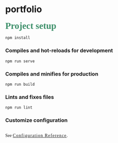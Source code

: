 # portfolio

## Project setup
```
npm install
```

### Compiles and hot-reloads for development
```
npm run serve
```

### Compiles and minifies for production
```
npm run build
```

### Lints and fixes files
```
npm run lint
```

### Customize configuration
See [Configuration Reference](https://cli.vuejs.org/config/).


<template>
  <div class="bg"></div>
  <div class="section text-start">
    <div class="section-img">
      <div class="section-img-inner" style="background-image: url(../assets/flip\ card\ 3ed.png)"></div>
    </div>
    <div class="section-body">
      <div class="section-text">
        <h2>Flip Card</h2>
        <h6>CSS 3/HTML 5</h6>
        <p>This project is a combination of HTML5 and CSS3.</p>
        <h6>Duration: / Personal Project</h6>
        <button class="live"><a href="https://flip-card-23.netlify.app/" target="_blank">Preview</a></button>
        <button class="github"><a href="https://github.com/Qwertyindividual/FlipCard" target="_blank">Github</a></button>
      </div>
    </div>
  </div>

  <div class="section text-start">
    <div class="section-img">
      <div class="section-img-inner" style="background-image: url(2.png)"></div>
    </div>
    <div class="section-body">
      <div class="section-text">
        <h2>3d Flip-Card</h2>
        <h6>HTML5 && CSS3</h6>
        <p>This project is a combination of HTML5 and CSS3.</p>
        <button class="live"><a href="https://flip-card-23.netlify.app/" target="_blank">Preview</a></button>
        <button class="github"><a href="https://github.com/Qwertyindividual/FlipCard" target="_blank">Github</a></button>
      </div>
    </div>
  </div>

  <div class="section text-start">
    <div class="section-img">
      <div class="section-img-inner" style="background-image: url(3.png)"></div>
    </div>
    <div class="section-body">
      <div class="section-text">
        <h2>First Portfolio</h2>
        <h6>HTML && CSS3</h6>
        <p>This project is a combination of HTML5 and CSS3.</p>
        <h6>Duration: 1 Week</h6>
        <button class="live"><a href="https://flip-card-23.netlify.app/" target="_blank">Preview</a></button>
        <button class="github"><a href="https://github.com/Qwertyindividual/FlipCard" target="_blank">Github</a></button>
      </div>
    </div>
  </div>

  <div class="section text-start">
    <div class="section-img">
      <div class="section-img-inner" style="background-image: url(4.png)"></div>
    </div>
    <div class="section-body">
      <div class="section-text">
        <h2>Calculator</h2>
        <h6>HTML5, CSS3, JAVASCRIPT</h6>
        <p>This project is a combination of HTML5,CSS3 and JavaScript.</p>
        <h6>Duration: 1 Week</h6>
        <button class="live"><a href="https://flip-card-23.netlify.app/" target="_blank">Preview</a></button>
        <button class="github"><a href="https://github.com/Qwertyindividual/FlipCard" target="_blank">Github</a></button>
      </div>
    </div>
  </div>

  <div class="section text-start">
    <div class="section-img">
      <div class="section-img-inner" style="background-image: url(4.png)"></div>
    </div>
    <div class="section-body">
      <div class="section-text">
        <h2>First Ecommerce Javascript EOMP</h2>
        <h6>HTML5, CSS3,JAVASCRIPT</h6>
        <p>This project is a combination of HTML5, CSS3 and JavaScript.</p>
        <h6>Duration: 1 Week</h6>
        <button class="live"><a href="https://flip-card-23.netlify.app/" target="_blank">Preview</a></button>
        <button class="github"><a href="https://github.com/Qwertyindividual/FlipCard" target="_blank">Github</a></button>
      </div>
    </div>
  </div>

  <div class="section text-start">
    <div class="section-img">
      <div class="section-img-inner" style="background-image: url(4.png)"></div>
    </div>
    <div class="section-body">
      <div class="section-text">
        <h2>2nd Ecommerce Store/Node.js EOMP</h2>
        <h6>HTML5, CSS3, JAVASCRIPT, MYSQL, VUE.JS, NODE.JS</h6>
        <p>
          This project is a combination of HTML5, CSS3, Javascript, MySql, and
          Node.js
        </p>
        <h6>Duration: 1 Week</h6>
        <button class="live"><a href="https://flip-card-23.netlify.app/" target="_blank">Preview</a></button>
        <button class="github"><a href="https://github.com/Qwertyindividual/FlipCard" target="_blank">Github</a></button>
      </div>
    </div>
  </div>

  <div class="section text-start">
    <div class="section-img">
      <div class="section-img-inner" style="background-image: url(4.png)"></div>
    </div>
    <div class="section-body">
      <div class="section-text">
        <h2>2nd Prortfolio/ Vue EOMP</h2>
        <h6>HTML5, CSS3, VUE.JS</h6>
        <p>This project is a combination of HTML5, CSS3, Javascript, Vue.js</p>
        <h6>Duration: 1 Week</h6>
        <button class="live"><a href="https://flip-card-23.netlify.app/" target="_blank">Preview</a></button>
        <button class="github"><a href="https://github.com/Qwertyindividual/FlipCard" target="_blank">Github</a></button>
      </div>
    </div>
  </div>

  <div class="section text-start">
    <div class="section-img">
      <div class="section-img-inner" style="background-image: url(4.png)"></div>
    </div>
    <div class="section-body">
      <div class="section-text">
        <h2>3rd Ecommerce Website/Capstone Project</h2>
        <h6>HTML5, CSS3, JAVASCRIPT, VUE.JS, NODE.JS, MYSQL</h6>
        <p>
          This project is a combination of HTML5, CSS3, Javascript, Vue.js,
          Node.js, and MySql
        </p>
        <h6>Duration: 3 Weeks</h6>
        <button class="live"><a href="https://flip-card-23.netlify.app/" target="_blank">Preview</a></button>
        <button class="github"><a href="https://github.com/Qwertyindividual/FlipCard" target="_blank">Github</a></button>
      </div>
    </div>
  </div>

  <div class="section text-start">
    <div class="section-img">
      <div class="section-img-inner" style="background-image: url(4.png)"></div>
    </div>
    <div class="section-body">
      <div class="section-text">
        <h2>1st Wordpress Ecommerce Website</h2>
        <h6>Wordpress</h6>
        <p>Wordpress, Woocommerce Plugin</p>
        <h6>Duration: 3 Days</h6>
        <button class="live"><a href="https://flip-card-23.netlify.app/" target="_blank">Preview</a></button>
        <button class="github"><a href="https://github.com/Qwertyindividual/FlipCard" target="_blank">Github</a></button>
      </div>
    </div>
  </div>
</template>

<script>
export default {
  computed: {
    activeSection() {
      return this.$store.state.activeSection;
    },
    sections() {
      return this.$store.state.sections;
    },
  },
  mounted() {
    window.addEventListener("scroll", this.handleScroll);
    this.handleScroll(); // Trigger initial section highlighting
  },
  beforeUnmount() {
    window.removeEventListener("scroll", this.handleScroll);
  },
  methods: {
    handleScroll() {
      const sections = document.querySelectorAll(".section");
      const windowHeight = window.innerHeight;
      const scroll = window.scrollY + windowHeight / 3;

      let activeSection = -1;
      sections.forEach((section, index) => {
        const sectionTop = section.offsetTop;
        const sectionBottom = sectionTop + section.offsetHeight;

        if (sectionTop <= scroll && sectionBottom > scroll) {
          activeSection = index;
        }
      });

      this.$store.dispatch("updateActiveSection", activeSection);
    },
  },
};
</script>

<style>
.bg {
  background: #081C15;
  position: fixed;
  top: 10%;
  left: 2%;
  width: 50%;
  height: 80vh;
  z-index: 1;
}
.section {
  display: flex;
  min-height: 80vh;
  position: relative;

}
.section > * {
  width: 50%;
}
.section-img {
  position: relative;
  display: flex;
}
.section-img-inner {
  height: 100vh;
  position: fixed;
  left: 5%;
  width: 40%;
  top: 0;
  mix-blend-mode: multiply;
  background-size: contain;
  background-repeat: no-repeat;
  background-position: 50% 50%;
  filter: blur(30px);
  opacity: 0;
  background-position: 50% 40%;
  transition: 0.6s ease, opacity 0.6s ease, background-position 0.8s ease;
}
.section-body {
  display: flex;
  align-items: center;
}
.section-text {
  padding: 5vw;

}
.section.active .section-img-inner {
  opacity: 1;
  background-position: 50% 50%;
  filter: blur(0);
}
h2 {
  font-size: 3vw;
  margin-bottom: 0.5em;
  margin-top: 0;
  font-family: "Playfair Display";
  color: #40916C;
}

h6 {
    font-family: "Mulish";
}

p {
    font-family: "Poppins";
    padding: 1em 0;
}

.live {
    background: #1B4332;
    color: white;
    border: none;
    font-family: "Playfair Display";
    padding: 1em 2em;
    margin-right: 1em;
    text-decoration: none;
}

.github {
    background: transparent;
    border: solid 1px #95D5B2;
    font-family: "Playfair Display";
    padding: 1rem 2rem;
}

a {
    letter-spacing: .1em;
}
</style>

